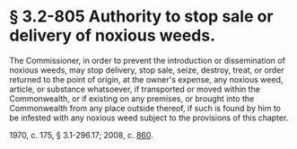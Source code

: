 # § 3.2-805 Authority to stop sale or delivery of noxious weeds.

<p>The Commissioner, in order to prevent the introduction or dissemination of noxious weeds, may stop delivery, stop sale, seize, destroy, treat, or order returned to the point of origin, at the owner's expense, any noxious weed, article, or substance whatsoever, if transported or moved within the Commonwealth, or if existing on any premises, or brought into the Commonwealth from any place outside thereof, if such is found by him to be infested with any noxious weed subject to the provisions of this chapter.</p><p>1970, c. 175, § 3.1-296.17; 2008, c. <a href='http://lis.virginia.gov/cgi-bin/legp604.exe?081+ful+CHAP0860'>860</a>.</p>